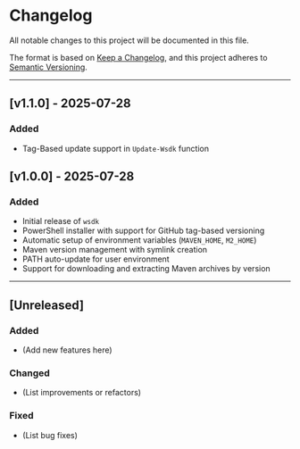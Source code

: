 # Changelog

All notable changes to this project will be documented in this file.

The format is based on [Keep a Changelog](https://keepachangelog.com/en/1.0.0/), and this project adheres to [Semantic Versioning](https://semver.org/).

---

## [v1.1.0] - 2025-07-28
### Added
- Tag-Based update support in `Update-Wsdk` function

## [v1.0.0] - 2025-07-28
### Added
- Initial release of `wsdk`
- PowerShell installer with support for GitHub tag-based versioning
- Automatic setup of environment variables (`MAVEN_HOME`, `M2_HOME`)
- Maven version management with symlink creation
- PATH auto-update for user environment
- Support for downloading and extracting Maven archives by version

---

## [Unreleased]
### Added
- (Add new features here)

### Changed
- (List improvements or refactors)

### Fixed
- (List bug fixes)

